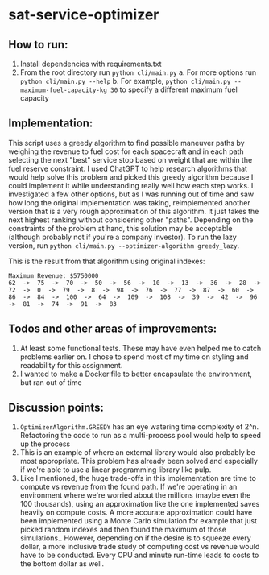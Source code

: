 # sat-service-optimizer

## How to run:
1. Install dependencies with requirements.txt
2. From the root directory run `python cli/main.py`
    a. For more options run `python cli/main.py --help`
    b. For example, `python cli/main.py --maximum-fuel-capacity-kg 30` to specify a different maximum fuel capacity

## Implementation:
This script uses a greedy algorithm to find possible maneuver paths by weighing the revenue to fuel cost for each spacecraft and in each path selecting the next "best" service stop based on weight that are within the fuel reserve constraint. I used ChatGPT to help research algorithms that would help solve this problem and picked this greedy algorithm because I could implement it while understanding really well how each step works. I investigated a few other options, but as I was running out of time and saw how long the original implementation was taking, reimplemented another version that is a very rough approximation of this algorithm. It just takes the next highest ranking without considering other "paths". Depending on the constraints of the problem at hand, this solution may be acceptable (although probably not if you're a company investor). To run the lazy version, run `python cli/main.py --optimizer-algorithm greedy_lazy`. 

This is the result from that algorithm using original indexes:
```
Maximum Revenue: $5750000
62  ->  75  ->  70  ->  50  ->  56  ->  10  ->  13  ->  36  ->  28  ->  72  ->  0  ->  79  ->  8  ->  98  ->  76  ->  77  ->  87  ->  60  ->  86  ->  84  ->  100  ->  64  ->  109  ->  108  ->  39  ->  42  ->  96  ->  81  ->  74  ->  91  ->  83
```

## Todos and other areas of improvements:
1. At least some functional tests. These may have even helped me to catch problems earlier on. I chose to spend most of my time on styling and readability for this assignment.
2. I wanted to make a Docker file to better encapsulate the environment, but ran out of time

## Discussion points:
1. `OptimizerAlgorithm.GREEDY` has an eye watering time complexity of 2^n. Refactoring the code to run as a multi-process pool would help to speed up the process
2. This is an example of where an external library would also probably be most appropriate. This problem has already been solved and especially if we're able to use a linear programming library like pulp.
3. Like I mentioned, the huge trade-offs in this implementation are time to compute vs revenue from the found path. If we're operating in an environment where we're worried about the millions (maybe even the 100 thousands), using an approximation like the one implemented saves heavily on compute costs. A more accurate approximation could have been implemented using a Monte Carlo simulation for example that just picked random indexes and then found the maximum of those simulations.. However, depending on if the desire is to squeeze every dollar, a more inclusive trade study of computing cost vs revenue would have to be conducted. Every CPU and minute run-time leads to costs to the bottom dollar as well.